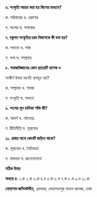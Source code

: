 **৬. সংস্কৃতি আয়ত্ত করা হয় কিসের মাধ্যমে?**

ক. পরিবারের খ. প্রেষণার

গ. সংঘের ঘ. সমাজের

**৭. বস্তুগত সংস্কৃতির চরম বিকাশকে কী বলা হয়?**

ক. সভ্যতা খ. সাজ

গ. সংঘ ঘ. সম্প্রদায়

**৮. সমাজবিজ্ঞানের কোন প্রত্যয়টি ব্যাপক ও**

সংকীর্ণ উভয় অর্থেই ব্যবহৃত হয়?

ক. সম্প্রদায় খ. সমাজ

গ. সংস্কৃতি ঘ. সভ্যতা

**৯. সংঘের মূল চালিকা শক্তি কী?**

ক. আদর্শ খ. গঠনতন্ত্র

গ. রীতিনীতি ঘ. মূল্যবোধ

**১০. প্রথার সাথে কোনটি জড়িত থাকে?**

ক. মূল্যবোধ খ. নৈতিকতা

গ. বাস্তবতা ঘ. গ্রহণযোগ্যতা

**সঠিক উত্তর**

**অধ্যায় ৪**: ১.ক ২.ক ৩.ক ৪.খ ৫.ক ৬.খ ৭.ক ৮.খ ৯.খ ১০.ক

**মোহাম্মদ জসিমউদ্দীন,** *প্রভাষক,* মোহাম্মদপুর মডেল কলেজ, ঢাকা
